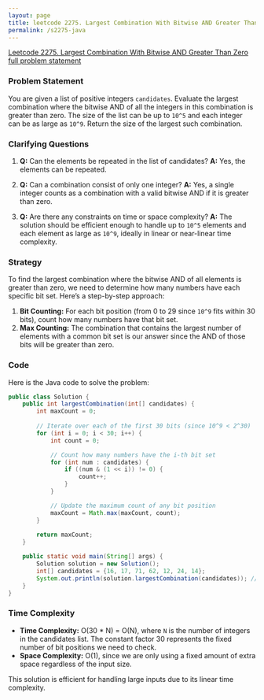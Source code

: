 ```yaml
---
layout: page
title: leetcode 2275. Largest Combination With Bitwise AND Greater Than Zero
permalink: /s2275-java
---
```

[Leetcode 2275. Largest Combination With Bitwise AND Greater Than Zero full problem statement](https://algoadvance.github.io/algoadvance/l2275)
### Problem Statement

You are given a list of positive integers `candidates`. Evaluate the largest combination where the bitwise AND of all the integers in this combination is greater than zero. The size of the list can be up to `10^5` and each integer can be as large as `10^9`. Return the size of the largest such combination.

### Clarifying Questions

1. **Q:** Can the elements be repeated in the list of candidates?
   **A:** Yes, the elements can be repeated.
   
2. **Q:** Can a combination consist of only one integer?
   **A:** Yes, a single integer counts as a combination with a valid bitwise AND if it is greater than zero.
   
3. **Q:** Are there any constraints on time or space complexity?
   **A:** The solution should be efficient enough to handle up to `10^5` elements and each element as large as `10^9`, ideally in linear or near-linear time complexity.

### Strategy

To find the largest combination where the bitwise AND of all elements is greater than zero, we need to determine how many numbers have each specific bit set. Here’s a step-by-step approach:

1. **Bit Counting:** For each bit position (from 0 to 29 since `10^9` fits within 30 bits), count how many numbers have that bit set.
2. **Max Counting:** The combination that contains the largest number of elements with a common bit set is our answer since the AND of those bits will be greater than zero.

### Code

Here is the Java code to solve the problem:

```java
public class Solution {
    public int largestCombination(int[] candidates) {
        int maxCount = 0;
        
        // Iterate over each of the first 30 bits (since 10^9 < 2^30)
        for (int i = 0; i < 30; i++) {
            int count = 0;

            // Count how many numbers have the i-th bit set
            for (int num : candidates) {
                if ((num & (1 << i)) != 0) {
                    count++;
                }
            }

            // Update the maximum count of any bit position
            maxCount = Math.max(maxCount, count);
        }
        
        return maxCount;
    }

    public static void main(String[] args) {
        Solution solution = new Solution();
        int[] candidates = {16, 17, 71, 62, 12, 24, 14};
        System.out.println(solution.largestCombination(candidates)); // Output will be 4
    }
}
```

### Time Complexity

- **Time Complexity:** O(30 * N) = O(N), where `N` is the number of integers in the candidates list. The constant factor 30 represents the fixed number of bit positions we need to check.
- **Space Complexity:** O(1), since we are only using a fixed amount of extra space regardless of the input size.

This solution is efficient for handling large inputs due to its linear time complexity.